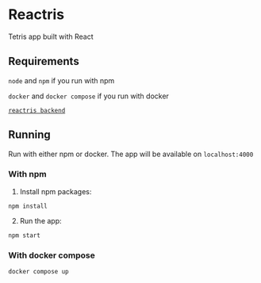 # Reactris

Tetris app built with React

## Requirements

`node` and `npm` if you run with npm

`docker` and `docker compose` if you run with docker

[`reactris backend`](https://github.com/claatikainen/reactris-backend)

## Running

Run with either npm or docker. The app will be available on `localhost:4000`

### With npm

1. Install npm packages:

```
npm install
```

2. Run the app:

```
npm start
```

### With docker compose

```
docker compose up
```
